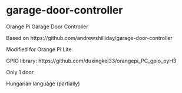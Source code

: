 # garage-door-controller
Orange Pi Garage Door Controller

<p>Based on https://github.com/andrewshilliday/garage-door-controller
<p>Modified for Orange Pi Lite
<p>GPIO library: https://github.com/duxingkei33/orangepi_PC_gpio_pyH3
<p>Only 1 door
<p>Hungarian language (partially)
